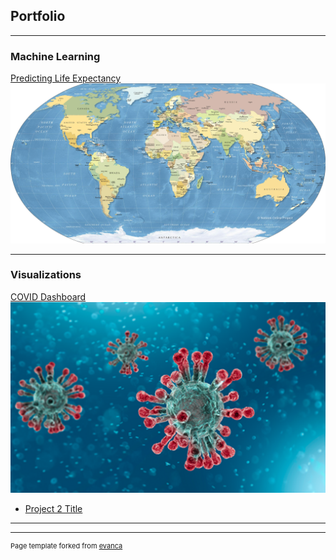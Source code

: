## Portfolio

---

### Machine Learning

[Predicting Life Expectancy](/life_expectancy.md)
<img src="images/world.jpg?raw=true"/>

---

### Visualizations

[COVID Dashboard](/covid.md)
<img src="images/covid.png?raw=true"/>
- [Project 2 Title](http://example.com/)


---




---
<p style="font-size:11px">Page template forked from <a href="https://github.com/evanca/quick-portfolio">evanca</a></p>
<!-- Remove above link if you don't want to attibute -->
